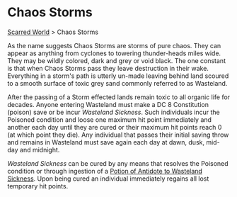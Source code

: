 # Chaos Storms 
[Scarred World](./scarred-world.md) > Chaos Storms

As the name suggests Chaos Storms are storms of pure chaos. They can appear as anything from cyclones to towering thunder-heads miles wide. They may be wildly colored, dark and grey or void black. The one constant is that when Chaos Storms pass they leave destruction in their wake. Everything in a storm's path is utterly un-made leaving behind land scoured to a smooth surface of toxic grey sand commonly referred to as Wasteland. 

After the passing of a Storm effected lands remain toxic to all organic life for decades. Anyone entering Wasteland must make a DC 8 Constitution (poison) save or be incur _Wasteland Sickness_. Such individuals incur the Poisoned condition and loose one maximum hit point immediately and another each day until they are cured or their maximum hit points reach 0 (at which point they die). Any individual that passes their initial saving throw and remains in Wasteland must save again each day at dawn, dusk, mid-day and midnight.

_Wasteland Sickness_ can be cured by any means that resolves the Poisoned condition or through ingestion of a [Potion of Antidote to Wasteland Sickness](./prices.md). Upon being cured an individual immediately regains all lost temporary hit points.
